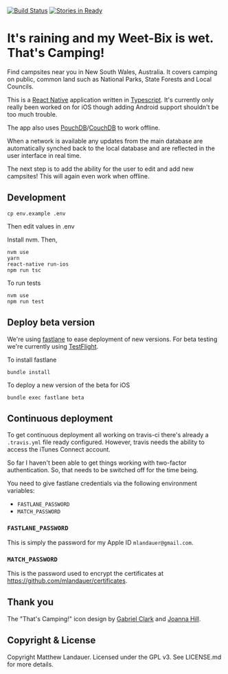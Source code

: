 [![Build Status](https://travis-ci.org/mlandauer/thats-camping-react-native.svg?branch=master)](https://travis-ci.org/mlandauer/thats-camping-react-native)
[![Stories in Ready](https://badge.waffle.io/mlandauer/thats-camping-react-native.png?label=ready&title=Ready)](http://waffle.io/mlandauer/thats-camping-react-native)

# It's raining and my Weet-Bix is wet. That's Camping!

Find campsites near you in New South Wales, Australia. It covers camping on
public, common land such as National Parks, State Forests and Local Councils.

This is a [React Native](https://facebook.github.io/react-native/) application
written in [Typescript](http://www.typescriptlang.org/). It's currently only
really been worked on for iOS though adding Android support shouldn't be too
much trouble.

The app also uses [PouchDB](https://pouchdb.com/)/[CouchDB](http://couchdb.apache.org/)
to work offline.

When a network is available any updates from the main database are automatically
synched back to the local database and are reflected in the user interface in
real time.

The next step is to add the ability for the user to edit and add new campsites!
This will again even work when offline.

## Development

```
cp env.example .env
```
Then edit values in .env

Install nvm. Then,

```
nvm use
yarn
react-native run-ios
npm run tsc
```

To run tests

```
nvm use
npm run test
```

## Deploy beta version

We're using [fastlane](https://fastlane.tools/) to ease deployment of new versions. For beta testing we're currently using [TestFlight](https://developer.apple.com/testflight/).

To install fastlane
```
bundle install
```

To deploy a new version of the beta for iOS

```
bundle exec fastlane beta
```

## Continuous deployment

To get continuous deployment all working on travis-ci there's already a `.travis.yml` file ready configured. However, travis needs the ability to access the iTunes Connect account.

So far I haven't been able to get things working with two-factor authentication. So,
that needs to be switched off for the time being.

You need to give fastlane credentials via the following environment variables:
* `FASTLANE_PASSWORD`
* `MATCH_PASSWORD`

### `FASTLANE_PASSWORD`

This is simply the password for my Apple ID `mlandauer@gmail.com`.

### `MATCH_PASSWORD`

This is the password used to encrypt the certificates at https://github.com/mlandauer/certificates.

## Thank you

The "That's Camping!" icon design by [Gabriel Clark](http://www.gabrielclark.com.au/)
and [Joanna Hill](https://twitter.com/jojohill).

## Copyright & License

Copyright Matthew Landauer. Licensed under the GPL v3. See LICENSE.md for more details.
